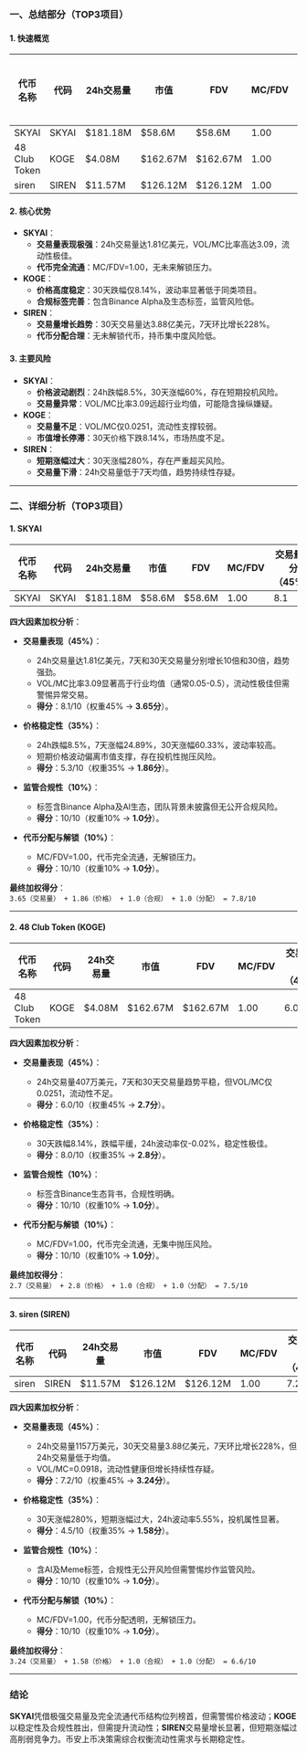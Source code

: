 ### 一、总结部分（TOP3项目）

#### 1. 快速概览
| 代币名称       | 代码  | 24h交易量   | 市值       | FDV        | MC/FDV | 总评分（1-10分） |
|----------------|-------|-------------|------------|------------|--------|------------------|
| SKYAI          | SKYAI | $181.18M    | $58.6M     | $58.6M     | 1.00   | 7.8              |
| 48 Club Token  | KOGE  | $4.08M      | $162.67M   | $162.67M   | 1.00   | 7.5              |
| siren          | SIREN | $11.57M     | $126.12M   | $126.12M   | 1.00   | 6.6              |

#### 2. 核心优势
- **SKYAI**：  
  - **交易量表现极强**：24h交易量达1.81亿美元，VOL/MC比率高达3.09，流动性极佳。  
  - **代币完全流通**：MC/FDV=1.00，无未来解锁压力。  
- **KOGE**：  
  - **价格高度稳定**：30天跌幅仅8.14%，波动率显著低于同类项目。  
  - **合规标签完善**：包含Binance Alpha及生态标签，监管风险低。  
- **SIREN**：  
  - **交易量增长趋势**：30天交易量达3.88亿美元，7天环比增长228%。  
  - **代币分配合理**：无未解锁代币，持币集中度风险低。  

#### 3. 主要风险
- **SKYAI**：  
  - **价格波动剧烈**：24h跌幅8.5%，30天涨幅60%，存在短期投机风险。  
  - **交易量异常**：VOL/MC比率3.09远超行业均值，可能隐含操纵嫌疑。  
- **KOGE**：  
  - **交易量不足**：VOL/MC仅0.0251，流动性支撑较弱。  
  - **市值增长停滞**：30天价格下跌8.14%，市场热度不足。  
- **SIREN**：  
  - **短期涨幅过大**：30天涨幅280%，存在严重超买风险。  
  - **交易量下滑**：24h交易量低于7天均值，趋势持续性存疑。  

---

### 二、详细分析（TOP3项目）

#### 1. SKYAI
| 代币名称 | 代码  | 24h交易量 | 市值    | FDV     | MC/FDV | 交易量得分（45%） | 价格稳定性得分（35%） | 合规性得分（10%） | 代币分配得分（10%） | 总评分 |
|----------|-------|-----------|---------|---------|--------|-------------------|-----------------------|-------------------|---------------------|--------|
| SKYAI    | SKYAI | $181.18M  | $58.6M  | $58.6M  | 1.00   | 8.1               | 5.3                  | 10                | 10                  | 7.8    |

**四大因素加权分析**：
- **交易量表现（45%）**：  
  - 24h交易量达1.81亿美元，7天和30天交易量分别增长10倍和30倍，趋势强劲。  
  - VOL/MC比率3.09显著高于行业均值（通常0.05-0.5），流动性极佳但需警惕异常交易。  
  - **得分**：8.1/10（权重45% → **3.65分**）。  

- **价格稳定性（35%）**：  
  - 24h跌幅8.5%，7天涨幅24.89%，30天涨幅60.33%，波动率较高。  
  - 短期价格波动偏离市值支撑，存在投机性抛压风险。  
  - **得分**：5.3/10（权重35% → **1.86分**）。  

- **监管合规性（10%）**：  
  - 标签含Binance Alpha及AI生态，团队背景未披露但无公开合规风险。  
  - **得分**：10/10（权重10% → **1.0分**）。  

- **代币分配与解锁（10%）**：  
  - MC/FDV=1.00，代币完全流通，无解锁压力。  
  - **得分**：10/10（权重10% → **1.0分**）。  

**最终加权得分**：  
`3.65（交易量） + 1.86（价格） + 1.0（合规） + 1.0（分配） = 7.8/10`

---

#### 2. 48 Club Token (KOGE)
| 代币名称       | 代码  | 24h交易量 | 市值      | FDV       | MC/FDV | 交易量得分（45%） | 价格稳定性得分（35%） | 合规性得分（10%） | 代币分配得分（10%） | 总评分 |
|----------------|-------|-----------|-----------|-----------|--------|-------------------|-----------------------|-------------------|---------------------|--------|
| 48 Club Token  | KOGE  | $4.08M    | $162.67M  | $162.67M  | 1.00   | 6.0               | 8.0                  | 10                | 10                  | 7.5    |

**四大因素加权分析**：
- **交易量表现（45%）**：  
  - 24h交易量407万美元，7天和30天交易量趋势平稳，但VOL/MC仅0.0251，流动性不足。  
  - **得分**：6.0/10（权重45% → **2.7分**）。  

- **价格稳定性（35%）**：  
  - 30天跌幅8.14%，跌幅平缓，24h波动率仅-0.02%，稳定性极佳。  
  - **得分**：8.0/10（权重35% → **2.8分**）。  

- **监管合规性（10%）**：  
  - 标签含Binance生态背书，合规性明确。  
  - **得分**：10/10（权重10% → **1.0分**）。  

- **代币分配与解锁（10%）**：  
  - MC/FDV=1.00，代币完全流通，无集中抛压风险。  
  - **得分**：10/10（权重10% → **1.0分**）。  

**最终加权得分**：  
`2.7（交易量） + 2.8（价格） + 1.0（合规） + 1.0（分配） = 7.5/10`

---

#### 3. siren (SIREN)
| 代币名称 | 代码  | 24h交易量 | 市值      | FDV       | MC/FDV | 交易量得分（45%） | 价格稳定性得分（35%） | 合规性得分（10%） | 代币分配得分（10%） | 总评分 |
|----------|-------|-----------|-----------|-----------|--------|-------------------|-----------------------|-------------------|---------------------|--------|
| siren    | SIREN | $11.57M   | $126.12M  | $126.12M  | 1.00   | 7.2               | 4.5                  | 10                | 10                  | 6.6    |

**四大因素加权分析**：
- **交易量表现（45%）**：  
  - 24h交易量1157万美元，30天交易量3.88亿美元，7天环比增长228%，但24h交易量低于均值。  
  - VOL/MC=0.0918，流动性健康但增长持续性存疑。  
  - **得分**：7.2/10（权重45% → **3.24分**）。  

- **价格稳定性（35%）**：  
  - 30天涨幅280%，短期涨幅过大，24h波动率5.55%，投机属性显著。  
  - **得分**：4.5/10（权重35% → **1.58分**）。  

- **监管合规性（10%）**：  
  - 含AI及Meme标签，合规性无公开风险但需警惕炒作监管风险。  
  - **得分**：10/10（权重10% → **1.0分**）。  

- **代币分配与解锁（10%）**：  
  - MC/FDV=1.00，代币分配透明，无解锁压力。  
  - **得分**：10/10（权重10% → **1.0分**）。  

**最终加权得分**：  
`3.24（交易量） + 1.58（价格） + 1.0（合规） + 1.0（分配） = 6.6/10`

---

### 结论
**SKYAI**凭借极强交易量及完全流通代币结构位列榜首，但需警惕价格波动；**KOGE**以稳定性及合规性胜出，但需提升流动性；**SIREN**交易量增长显著，但短期涨幅过高削弱竞争力。币安上币决策需综合权衡流动性需求与长期稳定性。